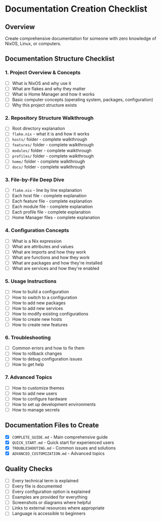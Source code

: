# Documentation Creation Checklist

## Overview
Create comprehensive documentation for someone with zero knowledge of NixOS, Linux, or computers.

## Documentation Structure Checklist

### 1. Project Overview & Concepts
- [ ] What is NixOS and why use it
- [ ] What are flakes and why they matter
- [ ] What is Home Manager and how it works
- [ ] Basic computer concepts (operating system, packages, configuration)
- [ ] Why this project structure exists

### 2. Repository Structure Walkthrough
- [ ] Root directory explanation
- [ ] `flake.nix` - what it is and how it works
- [ ] `hosts/` folder - complete walkthrough
- [ ] `features/` folder - complete walkthrough
- [ ] `modules/` folder - complete walkthrough
- [ ] `profiles/` folder - complete walkthrough
- [ ] `home/` folder - complete walkthrough
- [ ] `docs/` folder - complete walkthrough

### 3. File-by-File Deep Dive
- [ ] `flake.nix` - line by line explanation
- [ ] Each host file - complete explanation
- [ ] Each feature file - complete explanation
- [ ] Each module file - complete explanation
- [ ] Each profile file - complete explanation
- [ ] Home Manager files - complete explanation

### 4. Configuration Concepts
- [ ] What is a Nix expression
- [ ] What are attributes and values
- [ ] What are imports and how they work
- [ ] What are functions and how they work
- [ ] What are packages and how they're installed
- [ ] What are services and how they're enabled

### 5. Usage Instructions
- [ ] How to build a configuration
- [ ] How to switch to a configuration
- [ ] How to add new packages
- [ ] How to add new services
- [ ] How to modify existing configurations
- [ ] How to create new hosts
- [ ] How to create new features

### 6. Troubleshooting
- [ ] Common errors and how to fix them
- [ ] How to rollback changes
- [ ] How to debug configuration issues
- [ ] How to get help

### 7. Advanced Topics
- [ ] How to customize themes
- [ ] How to add new users
- [ ] How to configure hardware
- [ ] How to set up development environments
- [ ] How to manage secrets

## Documentation Files to Create
- [x] `COMPLETE_GUIDE.md` - Main comprehensive guide
- [x] `QUICK_START.md` - Quick start for experienced users
- [x] `TROUBLESHOOTING.md` - Common issues and solutions
- [x] `ADVANCED_CUSTOMIZATION.md` - Advanced topics

## Quality Checks
- [ ] Every technical term is explained
- [ ] Every file is documented
- [ ] Every configuration option is explained
- [ ] Examples are provided for everything
- [ ] Screenshots or diagrams where helpful
- [ ] Links to external resources where appropriate
- [ ] Language is accessible to beginners
